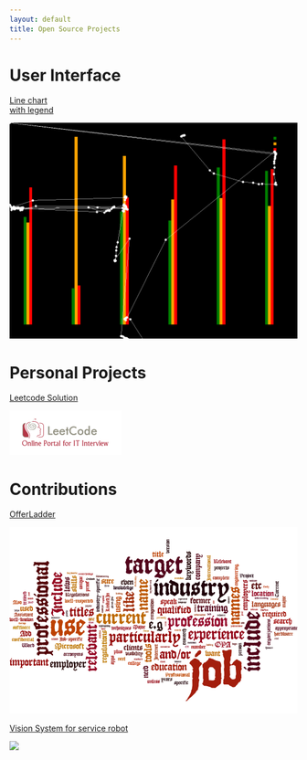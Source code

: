 ```yaml
---
layout: default
title: Open Source Projects
---
```


# User Interface

<div class="thumbnails">
    <!-- Thumbnail row -->
    <div class="thumbnail">
        <a href="http://dragonfly90.github.io/s/charts/index.html">
            <div class="label"><p>Line chart<br/> with legend</p></div>
            <div class="image"><img src="/images/projects/eyetribe.png" /></div>
        </a>
    </div>
</div>

# Personal Projects

<div class="thumbnails">
    <!-- Thumbnail row -->
    <div class="thumbnail">
        <a href="https://github.com/dragonfly90/leetcode">
            <div class="label"><p>Leetcode Solution</p></div>
            <div class="image"><img src="/images/projects/leetcode.png" /></div>
        </a>
    </div>
      
</div>

# Contributions

<div class="thumbnails">
    <!-- Thumbnail row -->
    <div class="thumbnail">
<!-- A website for job service -->
        <a href="http://offerladder.com/">
            <div class="label"><p>OfferLadder</p></div>
            <div class="image"><img src="/images/projects/wordle1.png" /></div>
        </a>
    </div>
    <div class="thumbnail">
<!-- . -->
        <a href="https://github.com/dragonfly90/handDetection">
            <div class="label"><p>Vision System for service robot</p></div>
            <div class="image"><img src="/images/projects/robot.JPG" /></div>
        </a>
    </div>
    

</div>

